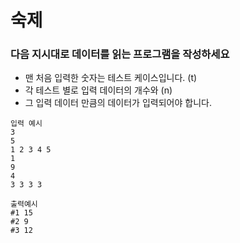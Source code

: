 # 숙제

### 다음 지시대로 데이터를 읽는 프로그램을 작성하세요

- 맨 처음 입력한 숫자는 테스트 케이스입니다. (t)
- 각 테스트 별로 입력 데이터의 개수와 (n)
- 그 입력 데이터 만큼의 데이터가 입력되어야 합니다.



```
입력 예시
3
5
1 2 3 4 5
1
9
4
3 3 3 3

```

```
출력예시
#1 15
#2 9
#3 12
```